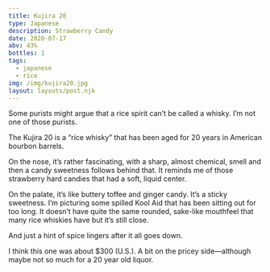 ```yaml
---
title: Kujira 20
type: Japanese
description: Strawberry Candy
date: 2020-07-17
abv: 43%
bottles: 1 
tags:
  - japanese
  - rice
img: /img/kujira20.jpg
layout: layouts/post.njk
---
```


Some purists might argue that a rice spirit can’t be called a whisky. I’m not one of those purists. 

The Kujira 20 is a “rice whisky” that has been aged for 20 years in American bourbon barrels. 

On the nose, it’s rather fascinating, with a sharp, almost chemical, smell and then a candy sweetness follows behind that. It reminds me of those strawberry hard candies that had a soft, liquid center. 

On the palate, it’s like buttery toffee and ginger candy. It’s a sticky sweetness. I’m picturing some spilled Kool Aid that has been sitting out for too long. It doesn’t have quite the same rounded, sake-like mouthfeel that many rice whiskies have but it’s still close. 

And just a hint of spice lingers after it all goes down. 

I think this one was about $300 (U.S.). A bit on the pricey side—although maybe not so much for a 20 year old liquor. 
